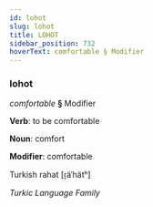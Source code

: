 ```yaml
---
id: lohot
slug: lohot
title: LOHOT
sidebar_position: 732
hoverText: comfortable § Modifier
---
```


### lohot

*comfortable* **§** Modifier

**Verb**: to be comfortable

**Noun**: comfort

**Modifier**: comfortable

Turkish rahat [ɾ̞äˈhätʰ]

*Turkic Language Family*